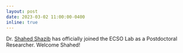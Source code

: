 ```yaml
---
layout: post
date: 2023-03-02 11:00:00-0400
inline: true
---
```


Dr. [Shahed Shazib](https://sites.google.com/site/shaheduddinahmedshazib) has officially joined the ECSO Lab as a Postdoctoral Researcher. Welcome Shahed!
